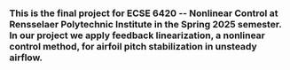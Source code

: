 ### This is the final project for ECSE 6420 -- Nonlinear Control at Rensselaer Polytechnic Institute in the Spring 2025 semester. In our project we apply feedback linearization, a nonlinear control method, for airfoil pitch stabilization in unsteady airflow.
